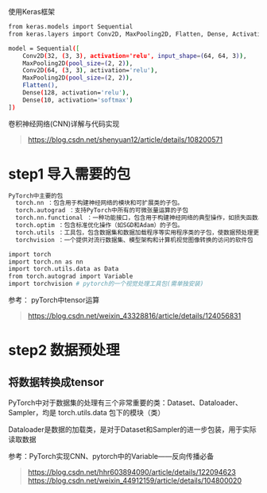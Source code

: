 使用Keras框架

```Bash
from keras.models import Sequential
from keras.layers import Conv2D, MaxPooling2D, Flatten, Dense, Activation

model = Sequential([
    Conv2D(32, (3, 3), activation='relu', input_shape=(64, 64, 3)),
    MaxPooling2D(pool_size=(2, 2)),
    Conv2D(64, (3, 3), activation='relu'),
    MaxPooling2D(pool_size=(2, 2)),
    Flatten(),
    Dense(128, activation='relu'),
    Dense(10, activation='softmax')
])
```

卷积神经网络(CNN)详解与代码实现
> https://blog.csdn.net/shenyuan12/article/details/108200571

# step1 导入需要的包

```Bash
PyTorch中主要的包
  torch.nn ：包含用于构建神经网络的模块和可扩展类的子包。
  torch.autograd ：支持PyTorch中所有的可微张量运算的子包
  torch.nn.functional ：一种功能接口，包含用于构建神经网络的典型操作，如损失函数、激活函数和卷积运算
  torch.optim ：包含标准优化操作（如SGD和Adam）的子包。
  torch.utils ：工具包，包含数据集和数据加载程序等实用程序类的子包，使数据预处理更容易
  torchvision ：一个提供对流行数据集、模型架构和计算机视觉图像转换的访问的软件包

import torch
import torch.nn as nn
import torch.utils.data as Data
from torch.autograd import Variable
import torchvision # pytorch的一个视觉处理工具包(需单独安装)
```

参考： pyTorch中tensor运算

> https://blog.csdn.net/weixin_43328816/article/details/124056831

# step2 数据预处理

## 将数据转换成tensor

PyTorch中对于数据集的处理有三个非常重要的类：Dataset、Dataloader、Sampler，均是 torch.utils.data 包下的模块（类）

Dataloader是数据的加载类，是对于Dataset和Sampler的进一步包装，用于实际读取数据

参考：PyTorch实现CNN、pytorch中的Variable——反向传播必备

> https://blog.csdn.net/hhr603894090/article/details/122094623
> https://blog.csdn.net/weixin_44912159/article/details/104800020



